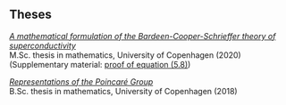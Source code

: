 ## Theses

[*A mathematical formulation of the Bardeen-Cooper-Schrieffer theory of superconductivity*](/assets/files/masters-thesis.pdf) <br> 
M.Sc. thesis in mathematics, University of Copenhagen (2020) <br> 
(Supplementary material: [proof of equation (5.8)](/assets/files/Proof_of_Equation_(5.8)_final.pdf))

[*Representations of the Poincaré Group*](/assets/files/bachelor.pdf)   <br> 
B.Sc. thesis in mathematics, University of Copenhagen (2018)
